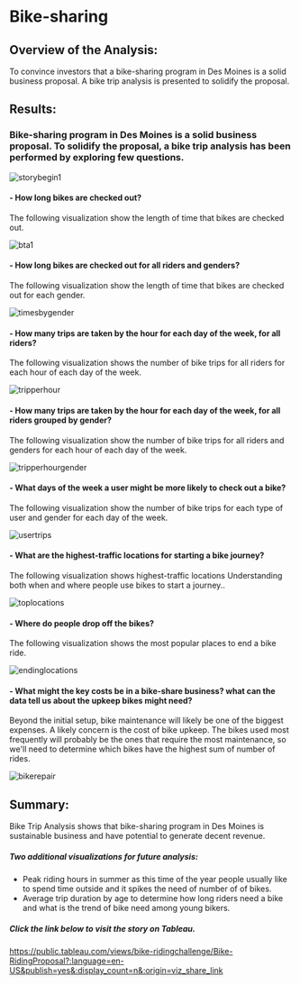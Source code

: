 # Bike-sharing
## Overview of the Analysis:
To  convince investors that a bike-sharing program in Des Moines is a solid business proposal. A bike trip analysis is presented to solidify the proposal.
## Results:
### Bike-sharing program in Des Moines is a solid business proposal. To solidify the proposal, a bike trip analysis has been performed by exploring few questions.
![storybegin1](https://user-images.githubusercontent.com/84524153/132992334-a4b98120-3439-4cb3-b846-18d4f119a0ea.png)

#### - How long bikes are checked out?

  The following visualization show the length of time that bikes are checked out.

![bta1](https://user-images.githubusercontent.com/84524153/132988685-ea69a694-b44b-4d5d-9acc-05dcaaaa2434.png)

#### - How long bikes are checked out for all riders and genders?

  The following visualization show the length of time that bikes are checked out for each gender.

![timesbygender](https://user-images.githubusercontent.com/84524153/132988688-0ae69f89-f9ed-4f71-99a9-d79bdd9c83d0.png)

#### - How many trips are taken by the hour for each day of the week, for all riders?

  The following visualization shows the number of bike trips for all riders for each hour of each day of the week.

![tripperhour](https://user-images.githubusercontent.com/84524153/132989487-a51ba528-54a6-4521-a720-598889842c42.png)

#### - How many trips are taken by the hour for each day of the week, for all riders grouped by gender?

  The following visualization show the number of bike trips for all riders and genders for each hour of each day of the week.

![tripperhourgender](https://user-images.githubusercontent.com/84524153/132989490-05cfcb24-149f-40c1-b4f3-44366bd24939.png)

#### - What days of the week a user might be more likely to check out a bike?

  The following visualization show the number of bike trips for each type of user and gender for each day of the week.

![usertrips](https://user-images.githubusercontent.com/84524153/132989502-f5007e5e-79a0-4539-bd88-265026e427f9.png)

#### - What are the highest-traffic locations for starting a bike journey?

  The following visualization shows highest-traffic locations Understanding both when and where people use bikes to start a journey.. 

![toplocations](https://user-images.githubusercontent.com/84524153/132989512-8a0051de-6372-47d8-bb96-b62bebfe11ef.png)

#### - Where do people drop off the bikes?
 
  The following visualization shows the most popular places to end a bike ride.

![endinglocations](https://user-images.githubusercontent.com/84524153/132989516-b95cf7f0-c2fa-4e49-8a93-c4a8ea1800fd.png)

#### - What might the key costs be in a bike-share business? what can the data tell us about the upkeep bikes might need?

 Beyond the initial setup, bike maintenance will likely be one of the biggest expenses. A likely concern is the cost of bike upkeep. The bikes used most frequently will probably     be the ones that require the most maintenance, so we'll need to determine which bikes have the highest sum of number of rides.

![bikerepair](https://user-images.githubusercontent.com/84524153/132989520-64ed57f6-57f9-4ad4-aa68-0a5c264c2e30.png)



## Summary:
 Bike Trip Analysis shows that bike-sharing program in Des Moines is sustainable business and have potential to generate decent revenue.
 
  ##### Two additional visualizations for future analysis: 
- Peak riding hours in summer as this time of the year people usually like to spend time outside and it spikes the need of number of  of bikes.
- Average trip duration by age to determine how long riders need a bike and what is the trend of bike need among young bikers.

##### Click the link below to visit the story on Tableau.
https://public.tableau.com/views/bike-ridingchallenge/Bike-RidingProposal?:language=en-US&publish=yes&:display_count=n&:origin=viz_share_link
